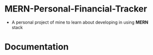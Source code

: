 # MERN-Personal-Financial-Tracker

- A personal project of mine to learn about developing in using **MERN** stack


# Documentation